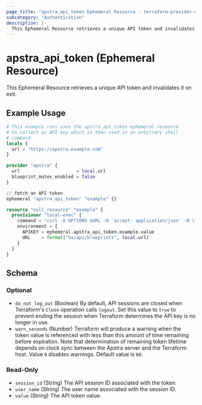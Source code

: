 ```yaml
---
page_title: "apstra_api_token Ephemeral Resource - terraform-provider-apstra"
subcategory: "Authentication"
description: |-
  This Ephemeral Resource retrieves a unique API token and invalidates it on exit.
---
```


# apstra_api_token (Ephemeral Resource)

This Ephemeral Resource retrieves a unique API token and invalidates it on exit.


## Example Usage

```terraform
# This example runs uses the apstra_api_token ephemeral resource
# to collect an API key which is then used in an arbitrary shell
# command.
locals {
  url = "https://apstra.example.com"
}

provider "apstra" {
  url                     = local.url
  blueprint_mutex_enabled = false
}

// fetch an API token
ephemeral "apstra_api_token" "example" {}

resource "null_resource" "example" {
  provisioner "local-exec" {
    command = "curl -X OPTIONS $URL -H 'accept: application/json' -H \"Authtoken: $APIKEY\" > /tmp/local-exec.out"
    environment = {
      APIKEY = ephemeral.apstra_api_token.example.value
      URL    = format("%s/api/blueprints", local.url)
    }
  }
}
```

<!-- schema generated by tfplugindocs -->
## Schema

### Optional

- `do_not_log_out` (Boolean) By default, API sessions are closed when Terraform's `Close` operation calls `logout`. Set this value to `true` to prevent ending the session when Terraform determines the API key is no longer in use.
- `warn_seconds` (Number) Terraform will produce a warning when the token value is referenced with less than this amount of time remaining before expiration. Note that determination of remaining token lifetime depends on clock sync between the Apstra server and the Terraform host. Value `0` disables warnings. Default value is `60`.

### Read-Only

- `session_id` (String) The API session ID associated with the token.
- `user_name` (String) The user name associated with the session ID.
- `value` (String) The API token value.
